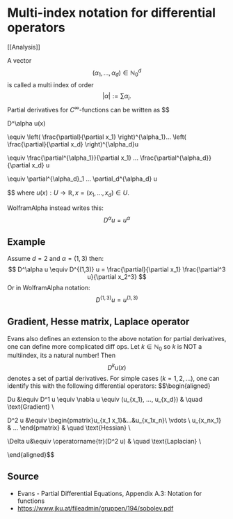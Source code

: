 # Multi-index notation for differential operators
[[Analysis]]


A vector
$$(\alpha_1,...,\alpha_d) \in \mathbb{N}_0^d$$
is called a multi index of order
$$|\alpha|:=\sum \alpha_i.$$
Partial derivatives for $C^\infty$-functions can be written as
$$

D^\alpha u(x)

\equiv \left( \frac{\partial}{\partial x_1} \right)^{\alpha_1}... \left( \frac{\partial}{\partial x_d} \right)^{\alpha_d}u

\equiv \frac{\partial^{\alpha_1}}{\partial x_1} ... \frac{\partial^{\alpha_d}}{\partial x_d} u

\equiv \partial^{\alpha_d}_1 ... \partial_d^{\alpha_d} u

$$
where $u(x):U\to \mathbb{R}, x=(x_1,..., x_d)\in U$.

WolframAlpha instead writes this:
$$D^\alpha u = u^\alpha$$

## Example

Assume $d=2$ and $\alpha = (1,3)$ then:
$$
D^\alpha u \equiv D^{(1,3)} u = \frac{\partial}{\partial x_1} \frac{\partial^3 u}{\partial x_2^3}
$$
Or in WolframAlpha notation:
$$D^{(1,3)}u=u^{(1,3)}$$

## Gradient, Hesse matrix, Laplace operator

Evans also defines an extension to the above notation for partial derivatives, one can define more complicated diff ops.
Let $k\in \mathbb{N}_0$ so $k$ is NOT a multiindex, its a natural number! Then
$$D^k u(x)$$
denotes a set of partial derivatives. For simple cases ($k=1,2,...$), one can identify this with the following differential operators:
$$\begin{aligned}

Du &\equiv D^1 u \equiv \nabla u \equiv (u_{x_1}, ..., u_{x_d}) & \quad \text{Gradient} \\

D^2 u &\equiv \begin{pmatrix}u_{x_1 x_1}&...&u_{x_1x_n}\\ \vdots \\ u_{x_nx_1} & ... \end{pmatrix} & \quad \text{Hessian} \\

\Delta u&\equiv \operatorname{tr}(D^2 u) & \quad \text{Laplacian} \\

\end{aligned}$$

## Source

- Evans - Partial Differential Equations, Appendix A.3: Notation for functions
- https://www.jku.at/fileadmin/gruppen/194/sobolev.pdf


